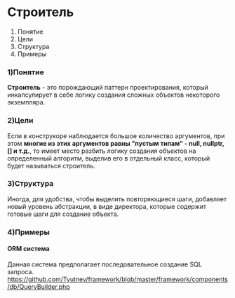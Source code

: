 # Строитель

1. Понятие
2. Цели
3. Структура
4. Примеры

### **1)Понятие**
**Строитель** - это порождающий паттерн проектирования, который инкапсулирует в себе логику создания сложных объектов некоторого экземпляра.

### **2)Цели**
Если в конструкоре наблюдается большое количество аргументов, при этом **многие из этих аргументов равны "пустым типам" - null, nullptr, [] и т.д.**, то имеет место разбить логику создания объектов на определенный алгоритм, выделив его в отдельный класс, который будет называться строитель.

### **3)Структура**
Иногда, для удобства, чтобы выделить повторяющиеся шаги, добавляет новый уровень абстракции, в виде директора, которые содержит готовые шаги для создание объекта.

### **4)Примеры**

#### ORM система
Данная система предполагает последовательное создание SQL запроса.
https://github.com/Tyutnev/framework/blob/master/framework/components/db/QueryBuilder.php

